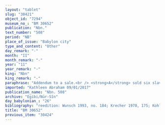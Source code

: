```yaml
---
layout: "tablet"
slug: "30421"
object_id: "7294"
museum_no_: "BM 30652"
publication: "Nbn."
text_number: "508"
period: "NB"
place_of_issue: "Babylon city"
type_and_content: "Other"
day_remark: "-"
month: "II"
month_remark: "-"
year: "11"
year_remark: "-"
king: "Nbn"
king_remark: "-"
paraphrase: "Addendum to a sale.<br /> <strong>A</strong> sold six slaves to <strong>B</strong>: <strong>C<sub>1</sub></strong>, <strong><sup>f</sup>C<sub>2</sub></strong>, <strong><sup>f</sup>C<sub>3</sub></strong>, <strong>C<sub>4</sub></strong>, <strong><sup>f</sup>C<sub>5</sub></strong> and <strong><sup>f</sup>C<sub>6</sub></strong>. The present document points out that <strong>D<sub>1</sub></strong>, <strong><sup>f</sup>D<sub>2</sub></strong> (<strong>D<sub>1</sub></strong>&rsquo;s daughter), <strong><sup>f</sup>D<sub>3</sub></strong> and <strong><sup>f</sup>D<sub>4</sub></strong> (<strong>E<sub>1</sub></strong>&rsquo;s and <strong><sup>f</sup>E<sub>2</sub></strong>&rsquo;s daughter) were present to witness the sale (<em>ana mukīnnūti</em> <em>a&scaron;ābu</em>), thus implying their consent to it. Names of 6 witnesses and the scribe: Bēl-aplu-iddin/Etellu//Adad-&scaron;umu-ēre&scaron;<br /> &nbsp;<br /> <strong>A</strong> = Nab&ucirc;-ēre&scaron;/Tabnēa//Ahu-bāni; <strong>B</strong> = Itti-Marduk-balāṭu/Nab&ucirc;-ahhē-iddin//Egibi; <strong>C<sub>1</sub></strong> = Lūmur-dumqi-Bēl;<strong> <sup>f</sup>C<sub>2</sub></strong> = <sup>f</sup>Sinun(t)u; <strong><sup>f</sup>C<sub>3</sub></strong> = <sup>f</sup>Miṣatu; <strong>C<sub>4</sub></strong> = Nab&ucirc;-dīni-epu&scaron;; <strong><sup>f</sup>C<sub>5</sub></strong> = <sup>f</sup>Bānītu-supp&ecirc;-muhur; <strong><sup>f</sup>C<sub>6</sub></strong> = <sup>f</sup>Bāba-magāri-alsī&scaron;(?);<strong> D<sub>1</sub></strong> = Ea-ibni/Nergal-īpu&scaron;//Bēlia; <strong><sup>f</sup>D<sub>2</sub></strong> = <sup>f</sup>Gula-qā&#39;i&scaron;at/Ea-ibni, daughter of <strong>D<sub>1</sub></strong>; <strong><sup>f</sup>D<sub>3</sub></strong> = <sup>f</sup>Nuptāya, daughter of <strong>E<sub>1</sub></strong> and <strong><sup>f</sup>E<sub>2</sub></strong>;<strong> <sup>f</sup>D<sub>4</sub></strong> =<sup> f</sup>Ṭābatu; <strong>E<sub>1</sub></strong> = L&acirc;bā&scaron;i/Zēria//Nabāya;<strong> <sup>f</sup>E<sub>2</sub></strong> = <sup>f</sup>Gula-qā&#39;i&scaron;at"
imported: "Kathleen Abraham 09/01/2017"
publication_name: "Nbn. 508"
archive: "Egibi/Nūr-Sîn"
day_babylonian_: "26"
bibliography: "reedition: Wunsch 1993, no. 184; Krecher 1970, 175; Kohler and Peiser, BRL 4 (1898).82f.; Koschaker 1911, 261."
title: "BM 30652"
previous_item: "30424"
---
```

